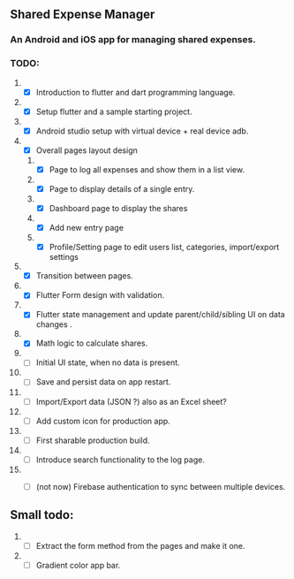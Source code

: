 ## Shared Expense Manager
### An Android and iOS app for managing shared expenses.


### TODO:
1. - [x] Introduction to flutter and dart programming language.
2. - [x] Setup flutter and a sample starting project.
3. - [x] Android studio setup with virtual device + real device adb.
4. - [x] Overall pages layout design
    1. - [x] Page to log all expenses and show them in a list view.
    2. - [x] Page to display details of a single entry.
    3. - [x] Dashboard page to display the shares
    4. - [x] Add new entry page
    5. - [x] Profile/Setting page to edit users list, categories, import/export settings
5. - [x] Transition between pages.
6. - [x] Flutter Form design with validation.
7. - [x] Flutter state management and update parent/child/sibling UI on data changes .
8. - [x] Math logic to calculate shares.
9. - [ ] Initial UI state, when no data is present.
10. - [ ] Save and persist data on app restart.
11. - [ ] Import/Export data (JSON ?) also as an Excel sheet?
12. - [ ] Add custom icon for production app.
13. - [ ] First sharable production build.
14. - [ ] Introduce search functionality to the log page.
15. - [ ] (not now) Firebase authentication to sync between multiple devices.


## Small todo:
1. - [ ] Extract the form method from the pages and make it one.
2. - [ ] Gradient color app bar.
